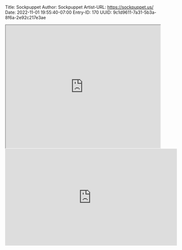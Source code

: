 Title: Sockpuppet
Author: Sockpuppet
Artist-URL: https://sockpuppet.us/
Date: 2022-11-01 19:55:40-07:00
Entry-ID: 170
UUID: 9c1d9611-7a31-5b3a-8f6a-2e92c217e3ae

<iframe src="https://bandcamp.com/EmbeddedPlayer/album=2545445818/size=large/artwork=small/" width="100%" height="400" allow="accelerometer; autoplay; picture-in-picture" seamless><a href="https://sockpuppet.bandcamp.com/album/novembeat-2022-original-soundtrack">Novembeat 2022: Original Soundtrack, by Sockpuppet</a></iframe>

<iframe width="560" height="315" src="https://www.youtube.com/embed/videoseries?list=PLNRLpYEdwBNiK4bYX4-ERC58UQpPth1Nd" title="YouTube video player" frameborder="0" allow="accelerometer; autoplay; clipboard-write; encrypted-media; gyroscope; picture-in-picture" allowfullscreen seamless>
        <a href="https://www.youtube.com/watch?v=zMxMgYmtgow&list=PLNRLpYEdwBNiK4bYX4-ERC58UQpPth1Nd">YouTube playlist</a>
    </iframe>
